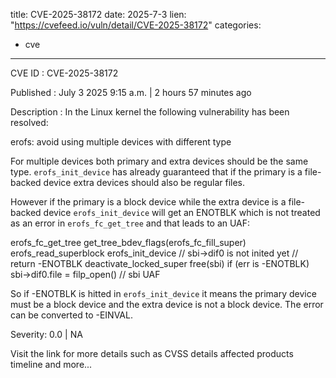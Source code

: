  
title: CVE-2025-38172
date: 2025-7-3
lien: "https://cvefeed.io/vuln/detail/CVE-2025-38172"
categories:
  - cve
---

CVE ID : CVE-2025-38172

Published :  July 3
2025
9:15 a.m. | 2 hours
57 minutes ago

Description : In the Linux kernel
the following vulnerability has been resolved:

erofs: avoid using multiple devices with different type

For multiple devices
both primary and extra devices should be the
same type. `erofs_init_device` has already guaranteed that if the
primary is a file-backed device
extra devices should also be
regular files.

However
if the primary is a block device while the extra device
is a file-backed device
`erofs_init_device` will get an ENOTBLK
which is not treated as an error in `erofs_fc_get_tree`
and that
leads to an UAF:

  erofs_fc_get_tree
    get_tree_bdev_flags(erofs_fc_fill_super)
      erofs_read_superblock
        erofs_init_device  // sbi->dif0 is not inited yet
// return -ENOTBLK
      deactivate_locked_super
        free(sbi)
    if (err is -ENOTBLK)
      sbi->dif0.file = filp_open()  // sbi UAF

So if -ENOTBLK is hitted in `erofs_init_device`
it means the
primary device must be a block device
and the extra device
is not a block device. The error can be converted to -EINVAL.

Severity: 0.0 | NA

Visit the link for more details
such as CVSS details
affected products
timeline
and more...
